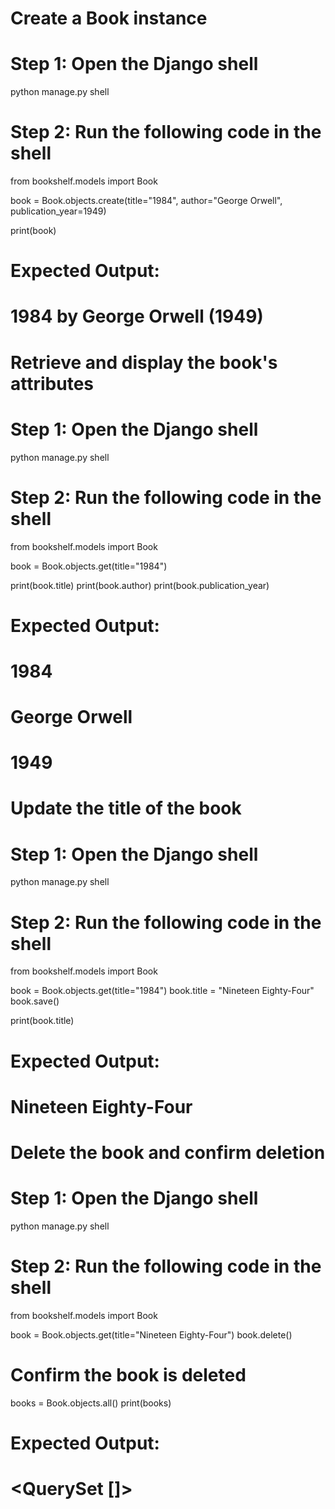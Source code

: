 # Create a Book instance

# Step 1: Open the Django shell
python manage.py shell

# Step 2: Run the following code in the shell
from bookshelf.models import Book

book = Book.objects.create(title="1984", author="George Orwell", publication_year=1949)

print(book)

# Expected Output:
# 1984 by George Orwell (1949)




# Retrieve and display the book's attributes

# Step 1: Open the Django shell
python manage.py shell

# Step 2: Run the following code in the shell
from bookshelf.models import Book

book = Book.objects.get(title="1984")

print(book.title)
print(book.author)
print(book.publication_year)

# Expected Output:
# 1984
# George Orwell
# 1949


# Update the title of the book

# Step 1: Open the Django shell
python manage.py shell

# Step 2: Run the following code in the shell
from bookshelf.models import Book

book = Book.objects.get(title="1984")
book.title = "Nineteen Eighty-Four"
book.save()

print(book.title)

# Expected Output:
# Nineteen Eighty-Four


# Delete the book and confirm deletion

# Step 1: Open the Django shell
python manage.py shell

# Step 2: Run the following code in the shell
from bookshelf.models import Book

book = Book.objects.get(title="Nineteen Eighty-Four")
book.delete()

# Confirm the book is deleted
books = Book.objects.all()
print(books)

# Expected Output:
# <QuerySet []>


